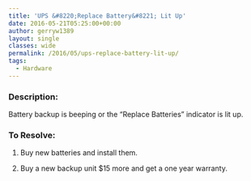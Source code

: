 ```yaml
---
title: 'UPS &#8220;Replace Battery&#8221; Lit Up'
date: 2016-05-21T05:25:00+00:00
author: gerryw1389
layout: single
classes: wide
permalink: /2016/05/ups-replace-battery-lit-up/
tags:
  - Hardware
---
```

<!--more-->

### Description:

Battery backup is beeping or the &#8220;Replace Batteries&#8221; indicator is lit up.

### To Resolve:

1. Buy new batteries and install them.

2. Buy a new backup unit $15 more and get a one year warranty.
